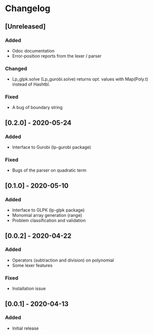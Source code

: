 # Changelog

## [Unreleased]
### Added
- Odoc documentation
- Error-position reports from the lexer / parser

### Changed
- Lp_glpk.solve (Lp_gurobi.solve) returns opt. values with Map(Poly.t) instead of Hashtbl.

### Fixed
- A bug of boundary string

## [0.2.0] - 2020-05-24
### Added
- Interface to Gurobi (lp-gurobi package)

### Fixed
- Bugs of the parser on quadratic term

## [0.1.0] - 2020-05-10
### Added
- Interface to GLPK (lp-glpk package)
- Monomial array generation (range)
- Problem classification and validation

## [0.0.2] - 2020-04-22
### Added
- Operators (subtraction and division) on polynomial
- Some lexer features

### Fixed
- Installation issue

## [0.0.1] - 2020-04-13
### Added
- Initial release
